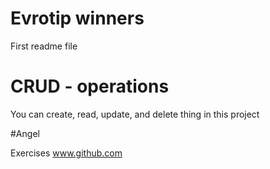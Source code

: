 # Evrotip winners 

First readme file 

# CRUD - operations

You can create, read, update, and delete thing in this project

#Angel 

Exercises www.github.com